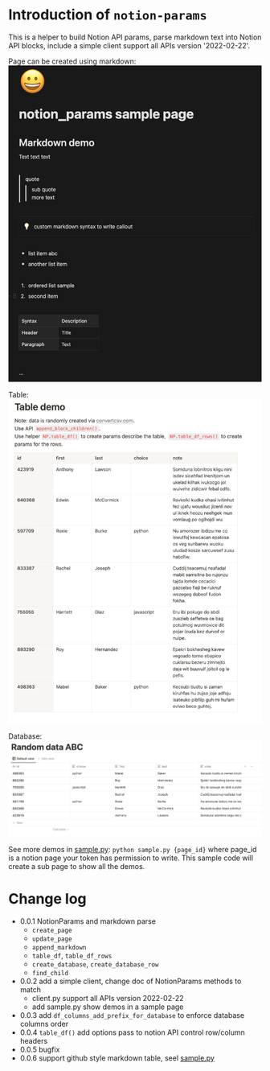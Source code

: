 # Introduction of `notion-params`
This is a helper to build Notion API params, parse markdown text into Notion API blocks,
include a simple client support all APIs version '2022-02-22'.

Page can be created using markdown:
![](https://raw.githubusercontent.com/zhaowb/notion-params/main/screenshots/Demo-README.png)

Table:
![](https://raw.githubusercontent.com/zhaowb/notion-params/main/screenshots/Demo-README-table.png)

Database:
![](https://raw.githubusercontent.com/zhaowb/notion-params/main/screenshots/Demo-README-database.png)

See more demos in [sample.py](https://raw.githubusercontent.com/zhaowb/notion-params/main/samples/sample.py): `python sample.py {page_id}` where page_id is a notion page your token has permission to write. This sample code will create a sub page to show all the demos.


# Change log
- 0.0.1 NotionParams and markdown parse
  - `create_page`
  - `update_page`
  - `append_markdown`
  - `table_df`, `table_df_rows`
  - `create_database`, `create_database_row`
  - `find_child`
- 0.0.2 add a simple client, change doc of NotionParams methods to match
  - client.py support all APIs version 2022-02-22
  - add sample.py show demos in a sample page
- 0.0.3 add `df_columns_add_prefix_for_database` to enforce database columns order
- 0.0.4 `table_df()` add options pass to notion API control row/column headers
- 0.0.5 bugfix
- 0.0.6 support github style markdown table, seel [sample.py](https://github.com/zhaowb/notion-params/blob/d8f564b1aa8843b646bd81e21881ec11684df993/samples/sample.py#L65-L68)

